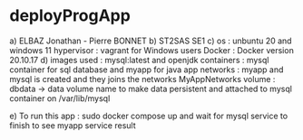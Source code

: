 # deployProgApp
a) ELBAZ Jonathan - Pierre BONNET
b) ST2SAS SE1
c) os : unbuntu 20 and windows 11
   hypervisor : vagrant for Windows users
   Docker : Docker version 20.10.17
d) images used : mysql:latest and openjdk
   containers : mysql container for sql database and myapp for java app
   networks : myapp and mysql is created and they joins the networks MyAppNetworks
   volume : dbdata -> data volume name to make data persistent and attached to mysql container on /var/lib/mysql

e) To run this app : sudo docker compose up and wait for mysql service to finish to see myapp service result
